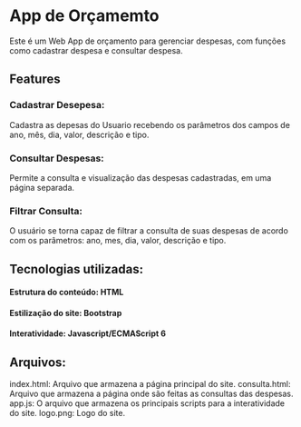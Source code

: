 # App de Orçamemto
Este é um Web App de orçamento para gerenciar despesas, com funções como cadastrar despesa e consultar despesa.

## Features
### Cadastrar Desepesa:
Cadastra as depesas do Usuario recebendo os parâmetros dos campos de ano, mês, dia, valor, descrição e tipo.

### Consultar Despesas:
Permite a consulta e visualização das despesas cadastradas, em uma página separada.

### Filtrar Consulta:
O usuário se torna capaz de filtrar a consulta de suas despesas de acordo com os parâmetros: ano, mes, dia, valor, descrição e tipo.

## Tecnologias utilizadas:
#### Estrutura do conteúdo: HTML
#### Estilização do site: Bootstrap
#### Interatividade: Javascript/ECMAScript 6

## Arquivos:
index.html: Arquivo que armazena a página principal do site.
consulta.html: Arquivo que armazena a página onde são feitas as consultas das despesas.
app.js: O arquivo que armazena os principais scripts para a interatividade do site.
logo.png: Logo do site.
